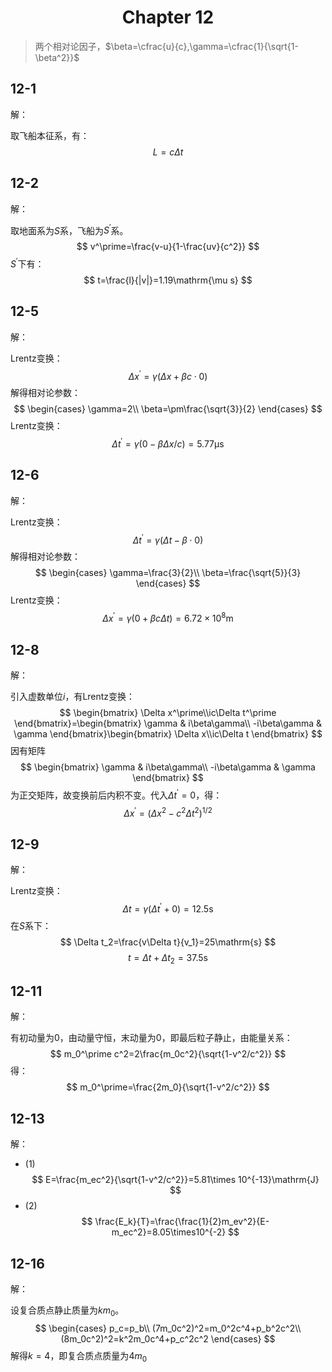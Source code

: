 # <center>Chapter 12</center>

> 两个相对论因子，$\beta=\cfrac{u}{c},\gamma=\cfrac{1}{\sqrt{1-\beta^2}}$

## 12-1

解：

取飞船本征系，有：
$$
L=c\Delta t
$$

## 12-2

解：

取地面系为$S$系，飞船为$S^\prime$系。
$$
v^\prime=\frac{v-u}{1-\frac{uv}{c^2}}
$$
$S^\prime$下有：
$$
t=\frac{l}{|v|}=1.19\mathrm{\mu s}
$$

## 12-5

解：

Lrentz变换：
$$
\Delta x^\prime=\gamma(\Delta x+\beta c\cdot0)
$$
解得相对论参数：
$$
\begin{cases}
    \gamma=2\\
    \beta=\pm\frac{\sqrt{3}}{2}
\end{cases}
$$
Lrentz变换：
$$
\Delta t^\prime=\gamma(0-\beta \Delta x/c)=5.77\mathrm{\mu s}
$$

## 12-6

解：

Lrentz变换：
$$
\Delta t^\prime=\gamma(\Delta t-\beta \cdot 0)
$$
解得相对论参数：
$$
\begin{cases}
    \gamma=\frac{3}{2}\\
    \beta=\frac{\sqrt{5}}{3}
\end{cases}
$$
Lrentz变换：
$$
\Delta x^\prime=\gamma(0+\beta c\Delta t)=6.72\times 10^8\mathrm{m}
$$

## 12-8

解：

引入虚数单位$i$，有Lrentz变换：
$$
\begin{bmatrix}
    \Delta x^\prime\\ic\Delta t^\prime
\end{bmatrix}=\begin{bmatrix}
    \gamma & i\beta\gamma\\
    -i\beta\gamma & \gamma
\end{bmatrix}\begin{bmatrix}
    \Delta x\\ic\Delta t
\end{bmatrix}
$$
因有矩阵
$$
\begin{bmatrix}
    \gamma & i\beta\gamma\\
    -i\beta\gamma & \gamma
\end{bmatrix}
$$
为正交矩阵，故变换前后内积不变。代入$\Delta t^\prime=0$，得：
$$
\Delta x^\prime=(\Delta x^2-c^2\Delta t^2)^{1/2}
$$

## 12-9

解：

Lrentz变换：
$$
\Delta t=\gamma(\Delta t^\prime +0)=12.5\mathrm{s}
$$
在$S$系下：
$$
\Delta t_2=\frac{v\Delta t}{v_1}=25\mathrm{s}
$$
$$
t=\Delta t+\Delta t_2=37.5\mathrm{s}
$$

## 12-11

解：

有初动量为0，由动量守恒，末动量为0，即最后粒子静止，由能量关系：
$$
m_0^\prime c^2=2\frac{m_0c^2}{\sqrt{1-v^2/c^2}}
$$
得：
$$
m_0^\prime=\frac{2m_0}{\sqrt{1-v^2/c^2}}
$$

## 12-13

解：

- (1)
$$
E=\frac{m_ec^2}{\sqrt{1-v^2/c^2}}=5.81\times 10^{-13}\mathrm{J}
$$
- (2)
$$
\frac{E_k}{T}=\frac{\frac{1}{2}m_ev^2}{E-m_ec^2}=8.05\times10^{-2}
$$

## 12-16

解：

设复合质点静止质量为$km_0$。
$$
\begin{cases}
    p_c=p_b\\
    (7m_0c^2)^2=m_0^2c^4+p_b^2c^2\\
    (8m_0c^2)^2=k^2m_0c^4+p_c^2c^2
\end{cases}
$$
解得$k=4$，即复合质点质量为$4m_0$